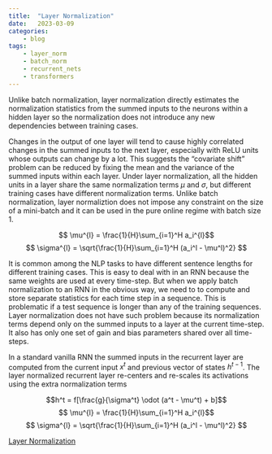 ```yaml
---
title:  "Layer Normalization"
date:   2023-03-09
categories:
    - blog
tags: 
    - layer_norm
    - batch_norm
    - recurrent_nets
    - transformers
---
```


Unlike batch normalization, layer normalization directly estimates the normalization statistics from the summed inputs to the neurons within a hidden layer so the normalization does not introduce any new dependencies between training cases. 

Changes in the output of one layer will tend to cause highly correlated changes in the summed inputs to the next layer, especially with ReLU units whose outputs can change by a lot. This suggests the “covariate shift” problem can be reduced by fixing the mean and the variance of the summed inputs within each layer. Under layer normalization, all the hidden units in a layer share the same normalization terms $\mu$ and $\sigma$, but different training cases have different normalization terms. Unlike batch normalization, layer normaliztion does not impose any constraint on the size of a mini-batch and it can be used in
the pure online regime with batch size 1. 

$$ \mu^{l} = \frac{1}{H}\sum_{i=1}^H a_i^{l}$$
$$ \sigma^{l} = \sqrt{\frac{1}{H}\sum_{i=1}^H (a_i^l - \mu^l)^2} $$

It is common among the NLP tasks to have different sentence lengths for different training cases. This is easy to deal with in an RNN because the same weights are used at every time-step. But when we apply batch normalization to an RNN in the obvious way, we need to to compute and store separate statistics for each time step in a sequence. This is problematic if a test sequence is longer than any of the training sequences. Layer normalization does not have such problem because its normalization terms depend only on the summed inputs to a layer at the current time-step. It also has only one set of gain and bias parameters shared over all time-steps.

In a standard vanilla RNN the summed inputs in the recurrent layer are computed from the current input $x^t$ and previous vector of states $h^{t-1}$.  The layer normalized recurrent layer re-centers and re-scales its activations using the extra normalization
terms

$$h^t = f[\frac{g}{\sigma^t} \odot (a^t - \mu^t) + b]$$
$$ \mu^{l} = \frac{1}{H}\sum_{i=1}^H a_i^{l}$$
$$ \sigma^{l} = \sqrt{\frac{1}{H}\sum_{i=1}^H (a_i^l - \mu^l)^2} $$

[Layer Normalization](https://arxiv.org/pdf/1607.06450.pdf)